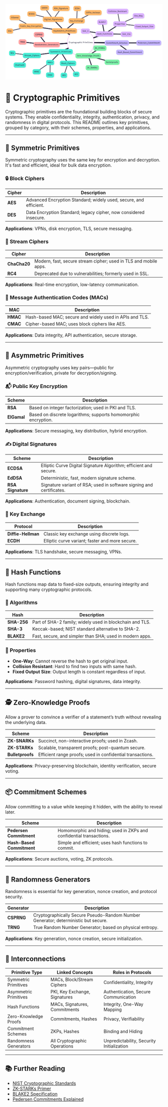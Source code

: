 ![](https://github.com/uv-goswami/Cryptography/blob/main/Diagrams/cryptographic_primitives.png)
# 🔐 Cryptographic Primitives

Cryptographic primitives are the foundational building blocks of secure systems. They enable confidentiality, integrity, authentication, privacy, and randomness in digital protocols. This README outlines key primitives, grouped by category, with their schemes, properties, and applications.

---

## 🧱 Symmetric Primitives

Symmetric cryptography uses the same key for encryption and decryption. It's fast and efficient, ideal for bulk data encryption.

### 🔒 Block Ciphers

| Cipher | Description |
|--------|-------------|
| **AES** | Advanced Encryption Standard; widely used, secure, and efficient. |
| **DES** | Data Encryption Standard; legacy cipher, now considered insecure. |

**Applications**: VPNs, disk encryption, TLS, secure messaging.

### 🔁 Stream Ciphers

| Cipher     | Description |
|------------|-------------|
| **ChaCha20** | Modern, fast, secure stream cipher; used in TLS and mobile apps. |
| **RC4**      | Deprecated due to vulnerabilities; formerly used in SSL. |

**Applications**: Real-time encryption, low-latency communication.

### 🧾 Message Authentication Codes (MACs)

| MAC   | Description |
|-------|-------------|
| **HMAC** | Hash-based MAC; secure and widely used in APIs and TLS. |
| **CMAC** | Cipher-based MAC; uses block ciphers like AES. |

**Applications**: Data integrity, API authentication, secure storage.

---

## 🔑 Asymmetric Primitives

Asymmetric cryptography uses key pairs—public for encryption/verification, private for decryption/signing.

### 📬 Public Key Encryption

| Scheme   | Description |
|----------|-------------|
| **RSA**     | Based on integer factorization; used in PKI and TLS. |
| **ElGamal** | Based on discrete logarithms; supports homomorphic encryption. |

**Applications**: Secure messaging, key distribution, hybrid encryption.

### ✍️ Digital Signatures

| Scheme         | Description |
|----------------|-------------|
| **ECDSA**        | Elliptic Curve Digital Signature Algorithm; efficient and secure. |
| **EdDSA**        | Deterministic, fast, modern signature scheme. |
| **RSA Signature**| Signature variant of RSA; used in software signing and certificates. |

**Applications**: Authentication, document signing, blockchain.

### 🔄 Key Exchange

| Protocol         | Description |
|------------------|-------------|
| **Diffie-Hellman** | Classic key exchange using discrete logs. |
| **ECDH**           | Elliptic curve variant; faster and more secure. |

**Applications**: TLS handshake, secure messaging, VPNs.

---

## 🧮 Hash Functions

Hash functions map data to fixed-size outputs, ensuring integrity and supporting many cryptographic protocols.

### 🔧 Algorithms

| Hash     | Description |
|----------|-------------|
| **SHA-256** | Part of SHA-2 family; widely used in blockchain and TLS. |
| **SHA-3**   | Keccak-based; NIST standard alternative to SHA-2. |
| **BLAKE2**  | Fast, secure, and simpler than SHA; used in modern apps. |

### 📐 Properties

- **One-Way**: Cannot reverse the hash to get original input.
- **Collision Resistant**: Hard to find two inputs with same hash.
- **Fixed Output Size**: Output length is constant regardless of input.

**Applications**: Password hashing, digital signatures, data integrity.

---

## 🕵️ Zero-Knowledge Proofs

Allow a prover to convince a verifier of a statement’s truth without revealing the underlying data.

| Scheme       | Description |
|--------------|-------------|
| **ZK-SNARKs** | Succinct, non-interactive proofs; used in Zcash. |
| **ZK-STARKs** | Scalable, transparent proofs; post-quantum secure. |
| **Bulletproofs** | Efficient range proofs; used in confidential transactions. |

**Applications**: Privacy-preserving blockchain, identity verification, secure voting.

---

## 📦 Commitment Schemes

Allow committing to a value while keeping it hidden, with the ability to reveal later.

| Scheme                  | Description |
|-------------------------|-------------|
| **Pedersen Commitment** | Homomorphic and hiding; used in ZKPs and confidential transactions. |
| **Hash-Based Commitment** | Simple and efficient; uses hash functions to commit. |

**Applications**: Secure auctions, voting, ZK protocols.

---

## 🎲 Randomness Generators

Randomness is essential for key generation, nonce creation, and protocol security.

| Generator | Description |
|-----------|-------------|
| **CSPRNG** | Cryptographically Secure Pseudo-Random Number Generator; deterministic but secure. |
| **TRNG**   | True Random Number Generator; based on physical entropy. |

**Applications**: Key generation, nonce creation, secure initialization.

---

## 🔗 Interconnections

| Primitive Type         | Linked Concepts                     | Roles in Protocols                        |
|------------------------|--------------------------------------|-------------------------------------------|
| Symmetric Primitives   | MACs, Block/Stream Ciphers           | Confidentiality, Integrity                |
| Asymmetric Primitives  | PKI, Key Exchange, Signatures        | Authentication, Secure Communication      |
| Hash Functions         | MACs, Signatures, Commitments        | Integrity, One-Way Mapping                |
| Zero-Knowledge Proofs  | Commitments, Hashes                  | Privacy, Verifiability                    |
| Commitment Schemes     | ZKPs, Hashes                         | Binding and Hiding                        |
| Randomness Generators  | All Cryptographic Operations         | Unpredictability, Security Initialization |

---

## 📚 Further Reading

- [NIST Cryptographic Standards](https://csrc.nist.gov/publications)
- [ZK-STARKs Primer](https://starkware.co/stark/)
- [BLAKE2 Specification](https://blake2.net/)
- [Pedersen Commitments Explained](https://crypto.stackexchange.com/questions/50250)

